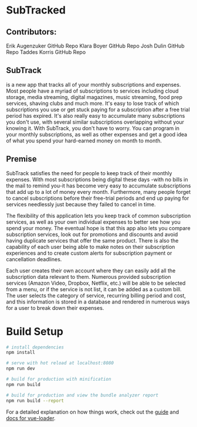 # SubTracked

## Contributors:
Erik Augenzuker GitHub Repo
Klara Boyer GitHub Repo 
Josh Dulin GitHub Repo 
Taddes Korris GitHub Repo

## SubTrack 
is a new app that tracks all of your monthly subscriptions and expenses. Most people have a myriad of subscriptions to services including cloud storage, media streaming, digital magazines, music streaming, food prep services, shaving clubs and much more. It's easy to lose track of which subscriptions you use or get stuck paying for a subscription after a free trial period has expired. It's also really easy to accumulate many subscriptions you don't use, with several similar subscriptions overlapping without your knowing it. With SubTrack, you don't have to worry. You can program in your monthly subscriptions, as well as other expenses and get a good idea of what you spend your hard-earned money on month to month.

## Premise
SubTrack satisfies the need for people to keep track of their monthly expenses. With most subscriptions being digital these days -with no bills in the mail to remind you-it has become very easy to accumulate subscriptions that add up to a lot of money every month. Furthermore, many people forget to cancel subscriptions before their free-trial periods and end up paying for services needlessly just because they failed to cancel in time.

The flexibility of this application lets you keep track of common subscription services, as well as your own individual expenses to better see how you spend your money. The eventual hope is that this app also lets you compare subscription services, look out for promotions and discounts and avoid having duplicate services that offer the same product. There is also the capability of each user being able to make notes on their subscription experiences and to create custom alerts for subscription payment or cancellation deadlines.

Each user creates their own account where they can easily add all the subscription data relevant to them. Numerous provided subscription services (Amazon Video, Dropbox, Netflix, etc.) will be able to be selected from a menu, or if the service is not list, it can be added as a custom bill. The user selects the category of service, recurring billing period and cost, and this information is stored in a database and rendered in numerous ways for a user to break down their expenses.

# Build Setup

``` bash
# install dependencies
npm install

# serve with hot reload at localhost:8080
npm run dev

# build for production with minification
npm run build

# build for production and view the bundle analyzer report
npm run build --report
```

For a detailed explanation on how things work, check out the [guide](http://vuejs-templates.github.io/webpack/) and [docs for vue-loader](http://vuejs.github.io/vue-loader).

